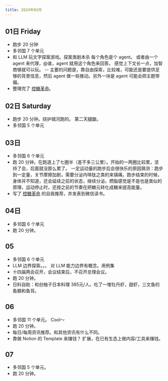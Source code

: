 ```yaml
---
title: 2024年03月
---
```


## 01日 Friday
* 跑步 20 分钟
* 多邻国 7 个单元
* 和 LLM 玩文字探案游戏。探案类剧本杀 每个角色是个 agent。 或者由一个 agent 来代理，@谁，agent 就用这个角色来回答。 感觉上下文长一点，加智商够就可以玩。   -- 主要的问题是，靠自由探索，比较难，可能还是要提供足够的背景信息，然后 agent 做一些推动。另外一块是 agent 可能会把主题带偏。
* 整理完了 [控糖革命](../../2-health/2-food/resource/glucose-revolution.md)。

## 02日 Saturday
* 跑步 20 分钟。绕护城河跑的。 第二天腿酸。
* 多邻国 5 个单元

## 03日
* 多邻国 6 个单元
* 跑 20 分钟。在跑道上了七圈半（差不多三公里）。开始的一两圈比较累，坚持了会，后面就没那么累了。
一定运动量的跑步后会很快乐的原因猜测：跑步到一定量，关节摩擦加剧，需要分泌内啡肽之类的来镇痛。跑步结束的时候，身体并不知道，还会延续之前的状态，继续分泌。燃脂感觉是不是也是类似的原理，运动停止时，还按之前的节奏在把糖元转化成糖来提高能量。
* 写了 [控糖革命](../../2-health/2-food/resource/glucose-revolution.md) 的自我推荐，并发表到微信读书。

## 04日
* 多邻国 6 个单元
* 跑 20 分钟。

## 05
* 多邻国 6 个单元
* LLM 边界探索。。。 对 LLM 能力边界有概念。用例集
* 十四届两会召开，会议结束后，不召开总理会议。
* 跑 20 分钟。
* 日料自助：和创柚子日本料理 385元/人。吃了一堆牡丹虾，甜虾，三文鱼的鱼腩和鱼背。

## 06
* 多邻国 11 个单元。 Cool～
* 跑 20 分钟。
* 每日/每周资讯推荐。和其他资讯有什么不同。
* 靠做 Notion 的 Template 来赚钱？ 扩展，在已有生态上做内容/工具来赚钱。

## 07
* 多邻国 5 个单元。
* 跑 20 分钟。
